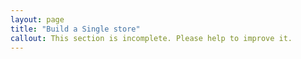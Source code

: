 ```yaml
---
layout: page
title: "Build a Single store"
callout: This section is incomplete. Please help to improve it.
---
```

